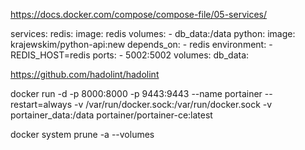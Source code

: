 https://docs.docker.com/compose/compose-file/05-services/



services:
  redis:
    image: redis
    volumes:
      - db_data:/data
  python:
    image: krajewskim/python-api:new
    depends_on:
      - redis
    environment:
      - REDIS_HOST=redis
    ports:
      - 5002:5002
volumes:
  db_data:



  https://github.com/hadolint/hadolint

  docker run -d -p 8000:8000 -p 9443:9443 --name portainer --restart=always -v /var/run/docker.sock:/var/run/docker.sock -v portainer_data:/data portainer/portainer-ce:latest

  docker system prune -a --volumes